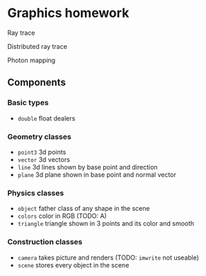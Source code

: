 Graphics homework
===

Ray trace

Distributed ray trace

Photon mapping 

## Components

### Basic types
* `double` float dealers

### Geometry classes

* `point3` 3d points
* `vector` 3d vectors
* `line` 3d lines shown by base point and direction 
* `plane` 3d plane shown in base point and normal vector

### Physics classes

* `object` father class of any shape in the scene
* `colors` color in RGB (TODO: A)
* `triangle` triangle shown in 3 points and its color and smooth

### Construction classes

* `camera` takes picture and renders (TODO: `imwrite` not useable)
* `scene` stores every object in the scene

